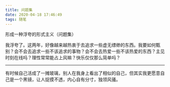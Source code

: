 ```yaml
---
title: 问题集
date: 2020-04-18 17:46:49
tags: 随笔  
---
```

形成一种浮夸的形式主义（问题集）

  我浮夸了。这两年，好像越来越热衷于去追求一些虚无缥缈的东西。我要如何甄别？会不会去追求一些不该追求的事物？会不会去热爱一些不该热爱的东西？主见时刻在线吗？理性常常能占上风嘛？快乐仅仅那么简单吗？

---------

有时候自己活成了一摊玻璃，别人在我身上看出了相似的自己，但其实我更愿意自己是一个黑镜，让人捉摸不透，内心自有分寸，独领风骚。

